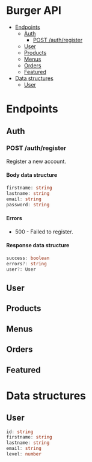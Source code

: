 # Burger API

- [Endpoints](#endpoints)
    - [Auth](#auth)
        - [POST /auth/register](#post-authregister)
    - [User](#user)
    - [Products](#products)
    - [Menus](#menus)
    - [Orders](#orders)
    - [Featured](#featured)
- [Data structures](#data-structures)
    - [User](#user-1)

# Endpoints
## Auth
### POST /auth/register
Register a new account.

#### Body data structure
```ts
firstname: string
lastname: string
email: string
password: string
```

#### Errors
* 500 - Failed to register.

#### Response data structure
```ts
success: boolean
errors?: string
user?: User
```

## User

## Products

## Menus

## Orders

## Featured

# Data structures
## User
```ts
id: string
firstname: string
lastname: string
email: string
level: number
```
